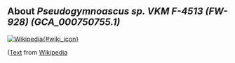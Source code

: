 
About *Pseudogymnoascus sp. VKM F-4513 (FW-928) (GCA\_000750755.1)* 
--------------------------------------------------------------

[![Wikipedia](/img/wikipedia_logo_v2_en.png){#wiki_icon}](http://en.wikipedia.org)


([Text](http://en.wikipedia.org) from [Wikipedia](http://en.wikipedia.org/) 

